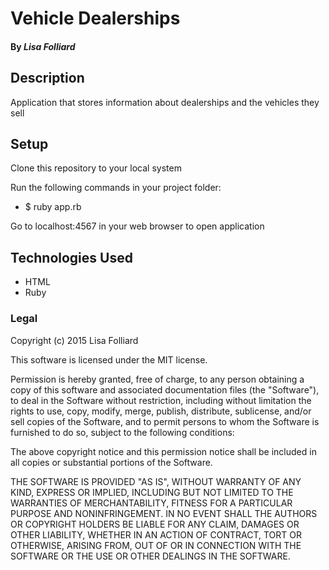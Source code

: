 # Vehicle Dealerships

#### By _**Lisa Folliard**_

## Description

Application that stores information about dealerships and the vehicles they sell

## Setup

Clone this repository to your local system

Run the following commands in your project folder:

* $ ruby app.rb

Go to localhost:4567 in your web browser to open application

## Technologies Used

* HTML
* Ruby

### Legal

Copyright (c) 2015 Lisa Folliard

This software is licensed under the MIT license.

Permission is hereby granted, free of charge, to any person obtaining a copy of this software and associated documentation files (the "Software"), to deal in the Software without restriction, including without limitation the rights to use, copy, modify, merge, publish, distribute, sublicense, and/or sell copies of the Software, and to permit persons to whom the Software is furnished to do so, subject to the following conditions:

The above copyright notice and this permission notice shall be included in all copies or substantial portions of the Software.

THE SOFTWARE IS PROVIDED "AS IS", WITHOUT WARRANTY OF ANY KIND, EXPRESS OR IMPLIED, INCLUDING BUT NOT LIMITED TO THE WARRANTIES OF MERCHANTABILITY, FITNESS FOR A PARTICULAR PURPOSE AND NONINFRINGEMENT. IN NO EVENT SHALL THE AUTHORS OR COPYRIGHT HOLDERS BE LIABLE FOR ANY CLAIM, DAMAGES OR OTHER LIABILITY, WHETHER IN AN ACTION OF CONTRACT, TORT OR OTHERWISE, ARISING FROM, OUT OF OR IN CONNECTION WITH THE SOFTWARE OR THE USE OR OTHER DEALINGS IN THE SOFTWARE.

